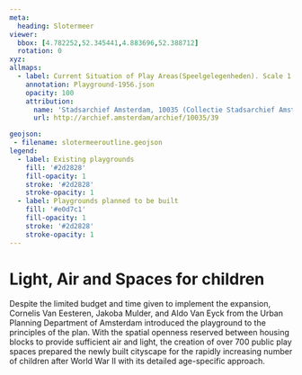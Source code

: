 ```yaml
---
meta:
  heading: Slotermeer
viewer:
  bbox: [4.782252,52.345441,4.883696,52.388712]
  rotation: 0
xyz:
allmaps:
  - label: Current Situation of Play Areas(Speelgelegenheden). Scale 1:20,000. (1956)
    annotation: Playground-1956.json
    opacity: 100
    attribution:
      name: 'Stadsarchief Amsterdam, 10035 (Collectie Stadsarchief Amsterdam; kaarten van geheel Amsterdam), folder 39'
      url: http://archief.amsterdam/archief/10035/39

geojson:
 - filename: slotermeeroutline.geojson
legend:
  - label: Existing playgrounds
    fill: '#2d2828'
    fill-opacity: 1
    stroke: '#2d2828'
    stroke-opacity: 1
  - label: Playgrounds planned to be built
    fill: '#e0d7c1'
    fill-opacity: 1
    stroke: '#2d2828'
    stroke-opacity: 1
---
```

# Light, Air and Spaces for children
Despite the limited budget and time given to implement the expansion, Cornelis Van Eesteren, Jakoba Mulder, and Aldo Van Eyck from the Urban Planning Department of Amsterdam introduced the playground to the principles of the plan. With the spatial openness reserved between housing blocks to provide sufficient air and light, the creation of over 700 public play spaces prepared the newly built cityscape for the rapidly increasing number of children after World War II with its detailed age-specific approach.